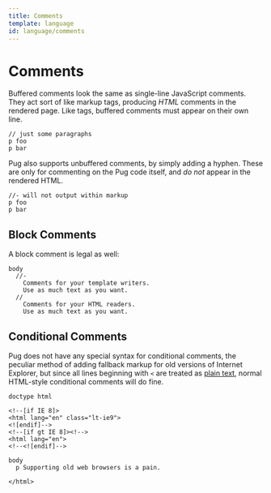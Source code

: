 ```yaml
---
title: Comments
template: language
id: language/comments
---
```


# Comments

Buffered comments look the same as single-line JavaScript comments. They act sort of like markup tags, producing *HTML* comments in the rendered page. Like tags, buffered comments must appear on their own line.

```pug-preview
// just some paragraphs
p foo
p bar
```

Pug also supports unbuffered comments, by simply adding a hyphen. These are only for commenting on the Pug code itself, and *do not* appear in the rendered HTML.

```pug-preview
//- will not output within markup
p foo
p bar
```

## Block Comments

A block comment is legal as well:

```pug-preview
body
  //-
    Comments for your template writers.
    Use as much text as you want.
  //
    Comments for your HTML readers.
    Use as much text as you want.
```

## Conditional Comments

Pug does not have any special syntax for conditional comments, the peculiar method of adding fallback markup for old versions of Internet Explorer, but since all lines beginning with `<` are treated as [plain text](plain-text.html), normal HTML-style conditional comments will do fine.

```pug-preview
doctype html

<!--[if IE 8]>
<html lang="en" class="lt-ie9">
<![endif]-->
<!--[if gt IE 8]><!-->
<html lang="en">
<!--<![endif]-->

body
  p Supporting old web browsers is a pain.

</html>
```
